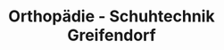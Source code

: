 ---
title: "Orthopädie - Schuhtechnik Greifendorf"
url: /berlin/orthopaedie-schuhtechnik-greifendorf/
shop: Sanitätshaus
---